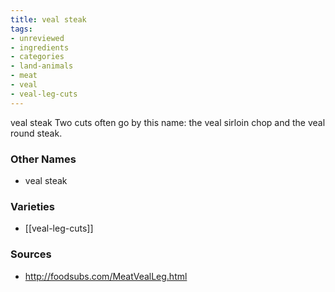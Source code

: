 ```yaml
---
title: veal steak
tags:
- unreviewed
- ingredients
- categories
- land-animals
- meat
- veal
- veal-leg-cuts
---
```

veal steak Two cuts often go by this name: the veal sirloin chop and the veal round steak.

### Other Names

* veal steak

### Varieties

* [[veal-leg-cuts]]

### Sources
* http://foodsubs.com/MeatVealLeg.html
